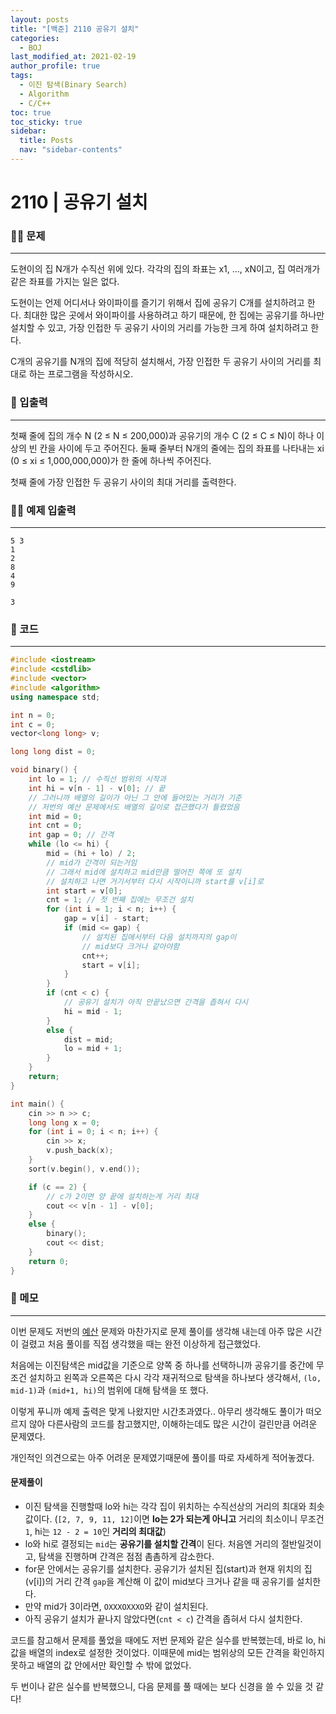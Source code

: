 ```yaml
---
layout: posts
title: "[백준] 2110 공유기 설치"
categories:
  - BOJ
last_modified_at: 2021-02-19
author_profile: true
tags:
  - 이진 탐색(Binary Search)
  - Algorithm
  - C/C++
toc: true
toc_sticky: true
sidebar:
  title: Posts
  nav: "sidebar-contents"
---
```


# 2110 | 공유기 설치


### 🙋‍♀️ 문제

-----

도현이의 집 N개가 수직선 위에 있다. 각각의 집의 좌표는 x1, ..., xN이고, 집 여러개가 같은 좌표를 가지는 일은 없다.

도현이는 언제 어디서나 와이파이를 즐기기 위해서 집에 공유기 C개를 설치하려고 한다. 최대한 많은 곳에서 와이파이를 사용하려고 하기 때문에, 한 집에는 공유기를 하나만 설치할 수 있고, 가장 인접한 두 공유기 사이의 거리를 가능한 크게 하여 설치하려고 한다.

C개의 공유기를 N개의 집에 적당히 설치해서, 가장 인접한 두 공유기 사이의 거리를 최대로 하는 프로그램을 작성하시오.

### 🙌 입출력

-----

첫째 줄에 집의 개수 N (2 ≤ N ≤ 200,000)과 공유기의 개수 C (2 ≤ C ≤ N)이 하나 이상의 빈 칸을 사이에 두고 주어진다. 둘째 줄부터 N개의 줄에는 집의 좌표를 나타내는 xi (0 ≤ xi ≤ 1,000,000,000)가 한 줄에 하나씩 주어진다.

첫째 줄에 가장 인접한 두 공유기 사이의 최대 거리를 출력한다.

### 🙋‍♂️ 예제 입출력

-----

```
5 3
1
2
8
4
9
```

```
3
```


### 🚀 코드

-----

```c++
#include <iostream>
#include <cstdlib>
#include <vector>
#include <algorithm>
using namespace std;

int n = 0;
int c = 0;
vector<long long> v;

long long dist = 0;

void binary() {
	int lo = 1; // 수직선 범위의 시작과
	int hi = v[n - 1] - v[0]; // 끝
	// 그러니까 배열의 길이가 아닌 그 안에 들어있는 거리가 기준
	// 저번의 예산 문제에서도 배열의 길이로 접근했다가 틀렸었음
	int mid = 0;
	int cnt = 0;
	int gap = 0; // 간격
	while (lo <= hi) {
		mid = (hi + lo) / 2;
		// mid가 간격이 되는거임
		// 그래서 mid에 설치하고 mid만큼 떨어진 쪽에 또 설치
		// 설치하고 나면 거기서부터 다시 시작이니까 start를 v[i]로
		int start = v[0];
		cnt = 1; // 첫 번째 집에는 무조건 설치
		for (int i = 1; i < n; i++) {
			gap = v[i] - start;
			if (mid <= gap) {
				// 설치된 집에서부터 다음 설치까지의 gap이
				// mid보다 크거나 같아야함
				cnt++;
				start = v[i];
			}
		}
		if (cnt < c) {
			// 공유기 설치가 아직 안끝났으면 간격을 좁혀서 다시
			hi = mid - 1;
		}
		else {
			dist = mid;
			lo = mid + 1;
		}
	}
	return;
}

int main() {
	cin >> n >> c;
	long long x = 0;
	for (int i = 0; i < n; i++) {
		cin >> x;
		v.push_back(x);
	}
	sort(v.begin(), v.end());

	if (c == 2) {
		// c가 2이면 양 끝에 설치하는게 거리 최대
		cout << v[n - 1] - v[0];
	}
	else {
		binary();
		cout << dist;
	}
	return 0;
}
```


### 🌠 메모

-----

이번 문제도 저번의 <a href="https://jerimo.github.io/boj/boj-2512/">예산</a> 문제와 마찬가지로 문제 풀이를 생각해 내는데 아주 많은 시간이 걸렸고 처음 풀이를 직접 생각했을 때는 완전 이상하게 접근했었다.

처음에는 이진탐색은 mid값을 기준으로 양쪽 중 하나를 선택하니까 공유기를 중간에 무조건 설치하고 왼쪽과 오른쪽은 다시 각각 재귀적으로 탐색을 하나보다 생각해서, ```(lo, mid-1)```과 ```(mid+1, hi)```의 범위에 대해 탐색을 또 했다.

이렇게 푸니까 예제 출력은 맞게 나왔지만 시간초과였다.. 아무리 생각해도 풀이가 떠오르지 않아 다른사람의 코드를 참고했지만, 이해하는데도 많은 시간이 걸린만큼 어려운 문제였다.

개인적인 의견으로는 아주 어려운 문제였기때문에 풀이를 따로 자세하게 적어놓겠다.

#### 문제풀이

- 이진 탐색을 진행할때 lo와 hi는 각각 집이 위치하는 수직선상의 거리의 최대와 최솟값이다. (```[2, 7, 9, 11, 12]```이면 **lo는 2가 되는게 아니고** 거리의 최소이니 무조건 ```1```, hi는 ```12 - 2 = 10```인 **거리의 최대값**)
- lo와 hi로 결정되는 ```mid```는 **공유기를 설치할 간격**이 된다. 처음엔 거리의 절반일것이고, 탐색을 진행하며 간격은 점점 촘촘하게 감소한다.
- for문 안에서는 공유기를 설치한다. 공유기가 설치된 집(start)과 현재 위치의 집(v[i])의 거리 간격 ```gap```을 계산해 이 값이 mid보다 크거나 같을 때 공유기를 설치한다.
- 만약 mid가 3이라면, ```OXXXOXXXO```와 같이 설치된다.
- 아직 공유기 설치가 끝나지 않았다면(```cnt < c```) 간격을 좁혀서 다시 설치한다.


코드를 참고해서 문제를 풀었을 때에도 저번 문제와 같은 실수를 반복했는데, 바로 lo, hi값을 배열의 index로 설정한 것이었다. 이때문에 mid는 범위상의 모든 간격을 확인하지 못하고 배열의 값 안에서만 확인할 수 밖에 없었다.

두 번이나 같은 실수를 반복했으니, 다음 문제를 풀 때에는 보다 신경을 쓸 수 있을 것 같다!
